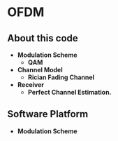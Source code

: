 # OFDM

## About this code

* **Modulation Scheme**
  * **QAM**
* **Channel Model**
  * **Rician Fading Channel**
* **Receiver**
  * **Perfect Channel Estimation.** 

## Software Platform
* **Modulation Scheme**
